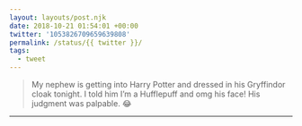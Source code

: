 ```yaml
---
layout: layouts/post.njk
date: 2018-10-21 01:54:01 +00:00
twitter: '1053826709659639808'
permalink: /status/{{ twitter }}/
tags: 
  - tweet
---
```


> My nephew is getting into Harry Potter and dressed in his Gryffindor cloak tonight. I told him I’m a Hufflepuff and omg his face! His judgment was palpable. 😂

---
